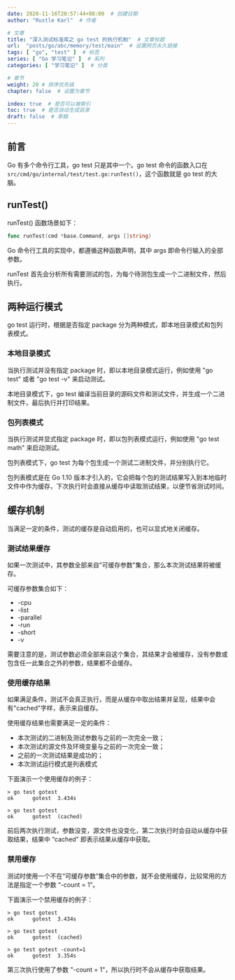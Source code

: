 ```yaml
---
date: 2020-11-16T20:57:44+08:00  # 创建日期
author: "Rustle Karl"  # 作者

# 文章
title: "深入测试标准库之 go test 的执行机制"  # 文章标题
url:  "posts/go/abc/memory/test/main"  # 设置网页永久链接
tags: [ "go", "test" ]  # 标签
series: [ "Go 学习笔记" ]  # 系列
categories: [ "学习笔记" ]  # 分类

# 章节
weight: 20 # 排序优先级
chapter: false  # 设置为章节

index: true  # 是否可以被索引
toc: true  # 是否自动生成目录
draft: false  # 草稿
---
```


## 前言

Go 有多个命令行工具，go test 只是其中一个。go test 命令的函数入口在`src/cmd/go/internal/test/test.go:runTest()`，这个函数就是 go test 的大脑。

## runTest()

runTest() 函数场景如下：

```go
func runTest(cmd *base.Command, args []string)
```

Go 命令行工具的实现中，都遵循这种函数声明，其中 args 即命令行输入的全部参数。

runTest 首先会分析所有需要测试的包，为每个待测包生成一个二进制文件，然后执行。

## 两种运行模式

go test 运行时，根据是否指定 package 分为两种模式，即本地目录模式和包列表模式。

### 本地目录模式

当执行测试并没有指定 package 时，即以本地目录模式运行，例如使用 "go test" 或者 "go test -v" 来启动测试。

本地目录模式下，go test 编译当前目录的源码文件和测试文件，并生成一个二进制文件，最后执行并打印结果。

### 包列表模式

当执行测试并显式指定 package 时，即以包列表模式运行，例如使用 "go test math" 来启动测试。

包列表模式下，go test 为每个包生成一个测试二进制文件，并分别执行它。

包列表模式是在 Go 1.10 版本才引入的，它会把每个包的测试结果写入到本地临时文件中作为缓存，下次执行时会直接从缓存中读取测试结果，以便节省测试时间。

## 缓存机制

当满足一定的条件，测试的缓存是自动启用的，也可以显式地关闭缓存。

### 测试结果缓存

如果一次测试中，其参数全部来自"可缓存参数"集合，那么本次测试结果将被缓存。

可缓存参数集合如下：
* -cpu
* -list
* -parallel
* -run
* -short
* -v

需要注意的是，测试参数必须全部来自这个集合，其结果才会被缓存，没有参数或包含任一此集合之外的参数，结果都不会缓存。

### 使用缓存结果

如果满足条件，测试不会真正执行，而是从缓存中取出结果并呈现，结果中会有"cached"字样，表示来自缓存。

使用缓存结果也需要满足一定的条件：

* 本次测试的二进制及测试参数与之前的一次完全一致；
* 本次测试的源文件及环境变量与之前的一次完全一致；
* 之前的一次测试结果是成功的；
* 本次测试运行模式是列表模式

下面演示一个使用缓存的例子：

```shell
> go test gotest
ok      gotest  3.434s

> go test gotest
ok      gotest  (cached)
```

前后两次执行测试，参数没变，源文件也没变化，第二次执行时会自动从缓存中获取结果，结果中 “cached” 即表示结果从缓存中获取。

### 禁用缓存

测试时使用一个不在“可缓存参数”集合中的参数，就不会使用缓存，比较常用的方法是指定一个参数 “-count = 1”。

下面演示一个禁用缓存的例子：

```shell
> go test gotest
ok      gotest  3.434s

> go test gotest
ok      gotest  (cached)

> go test gotest -count=1
ok      gotest  3.354s

```

第三次执行使用了参数 "-count = 1"，所以执行时不会从缓存中获取结果。
